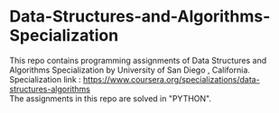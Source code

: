 # Data-Structures-and-Algorithms-Specialization
This repo contains programming assignments of Data Structures and Algorithms Specialization by University of San Diego , California.  
Specialization link : https://www.coursera.org/specializations/data-structures-algorithms  
The assignments in this repo are solved in "PYTHON".
